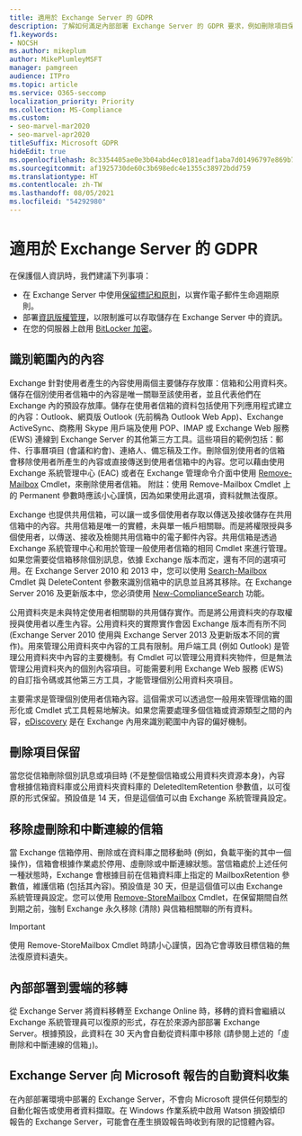 ```yaml
---
title: 適用於 Exchange Server 的 GDPR
description: 了解如何滿足內部部署 Exchange Server 的 GDPR 要求，例如刪除項目保留和自動資料收集。
f1.keywords:
- NOCSH
ms.author: mikeplum
author: MikePlumleyMSFT
manager: pamgreen
audience: ITPro
ms.topic: article
ms.service: O365-seccomp
localization_priority: Priority
ms.collection: MS-Compliance
ms.custom:
- seo-marvel-mar2020
- seo-marvel-apr2020
titleSuffix: Microsoft GDPR
hideEdit: true
ms.openlocfilehash: 8c3354405ae0e3b04abd4ec0181eadf1aba7d01496797e869b7d51e4defba472
ms.sourcegitcommit: af1925730de60c3b698edc4e1355c38972bdd759
ms.translationtype: HT
ms.contentlocale: zh-TW
ms.lasthandoff: 08/05/2021
ms.locfileid: "54292980"
---
```

# <a name="gdpr-for-exchange-server"></a>適用於 Exchange Server 的 GDPR

在保護個人資訊時，我們建議下列事項：

- 在 Exchange Server 中使用[保留標記和原則](https://technet.microsoft.com/library/dd297955(v=exchg.160).aspx)，以實作電子郵件生命週期原則。
- 部署[資訊版權管理](https://technet.microsoft.com/library/dd638140(v=exchg.160).aspx)，以限制誰可以存取儲存在 Exchange Server 中的資訊。
- 在您的伺服器上啟用 [BitLocker 加密](https://blogs.technet.microsoft.com/exchange/2015/10/20/enabling-bitlocker-on-exchange-servers/)。

## <a name="identifying-in-scope-content"></a>識別範圍內的內容

Exchange 針對使用者產生的內容使用兩個主要儲存存放庫：信箱和公用資料夾。儲存在個別使用者信箱中的內容是唯一關聯至該使用者，並且代表他們在 Exchange 內的預設存放庫。儲存在使用者信箱的資料包括使用下列應用程式建立的內容：Outlook、網頁版 Outlook (先前稱為 Outlook Web App)、Exchange ActiveSync、商務用 Skype 用戶端及使用 POP、IMAP 或 Exchange Web 服務 (EWS) 連線到 Exchange Server 的其他第三方工具。這些項目的範例包括：郵件、行事曆項目 (會議和約會)、連絡人、備忘稿及工作。刪除個別使用者的信箱會移除使用者所產生的內容或直接傳送到使用者信箱中的內容。您可以藉由使用 Exchange 系統管理中心 (EAC) 或者在 Exchange 管理命令介面中使用 [Remove-Mailbox](/powershell/module/exchange/remove-mailbox) Cmdlet，來刪除使用者信箱。
附註：使用 Remove-Mailbox Cmdlet 上的 Permanent 參數時應該小心謹慎，因為如果使用此選項，資料就無法復原。

Exchange 也提供共用信箱，可以讓一或多個使用者存取以傳送及接收儲存在共用信箱中的內容。共用信箱是唯一的實體，未與單一帳戶相關聯。而是將權限授與多個使用者，以傳送、接收及檢閱共用信箱中的電子郵件內容。共用信箱是透過 Exchange 系統管理中心和用於管理一般使用者信箱的相同 Cmdlet 來進行管理。如果您需要從信箱移除個別訊息，依據 Exchange 版本而定，還有不同的選項可用。在 Exchange Server 2010 和 2013 中，您可以使用 [Search-Mailbox](/powershell/module/exchange/search-mailbox) Cmdlet 與 DeleteContent 參數來識別信箱中的訊息並且將其移除。在 Exchange Server 2016 及更新版本中，您必須使用 [New-ComplianceSearch](https://technet.microsoft.com/library/ff459253(v=exchg.160).aspx) 功能。

公用資料夾是未與特定使用者相關聯的共用儲存實作。而是將公用資料夾的存取權授與使用者以產生內容。公用資料夾的實際實作會因 Exchange 版本而有所不同 (Exchange Server 2010 使用與 Exchange Server 2013 及更新版本不同的實作)。用來管理公用資料夾中內容的工具有限制。用戶端工具 (例如 Outlook) 是管理公用資料夾中內容的主要機制。有 Cmdlet 可以管理公用資料夾物件，但是無法管理公用資料夾內的個別內容項目。可能需要利用 Exchange Web 服務 (EWS) 的自訂指令碼或其他第三方工具，才能管理個別公用資料夾項目。

主要需求是管理個別使用者信箱內容。這個需求可以透過您一般用來管理信箱的圖形化或 Cmdlet 式工具輕易地解決。如果您需要處理多個信箱或資源類型之間的內容，[eDiscovery](https://technet.microsoft.com/library/dd298021(v=exchg.160).aspx) 是在 Exchange 內用來識別範圍中內容的偏好機制。

## <a name="deleted-item-retention"></a>刪除項目保留

當您從信箱刪除個別訊息或項目時 (不是整個信箱或公用資料夾資源本身)，內容會根據信箱資料庫或公用資料夾資料庫的 DeletedItemRetention 參數值，以可復原的形式保留。預設值是 14 天，但是這個值可以由 Exchange 系統管理員設定。

## <a name="removing-soft-deleted-and-disconnected-mailboxes"></a>移除虛刪除和中斷連線的信箱

當 Exchange 信箱停用、刪除或在資料庫之間移動時 (例如，負載平衡的其中一個操作)，信箱會根據作業處於停用、虛刪除或中斷連線狀態。當信箱處於上述任何一種狀態時，Exchange 會根據目前在信箱資料庫上指定的 MailboxRetention 參數值，維護信箱 (包括其內容)。預設值是 30 天，但是這個值可以由 Exchange 系統管理員設定。您可以使用 [Remove-StoreMailbox](/powershell/module/exchange/remove-storemailbox) Cmdlet，在保留期間自然到期之前，強制 Exchange 永久移除 (清除) 與信箱相關聯的所有資料。

> [!IMPORTANT]
> 使用 Remove-StoreMailbox Cmdlet 時請小心謹慎，因為它會導致目標信箱的無法復原資料遺失。 

## <a name="on-prem-to-cloud-migrations"></a>內部部署到雲端的移轉

從 Exchange Server 將資料移轉至 Exchange Online 時，移轉的資料會繼續以 Exchange 系統管理員可以復原的形式，存在於來源內部部署 Exchange Server。根據預設，此資料在 30 天內會自動從資料庫中移除 (請參閱上述的「虛刪除和中斷連線的信箱」)。

## <a name="automatic-data-collection-reported-to-microsoft-by-exchange-server"></a>Exchange Server 向 Microsoft 報告的自動資料收集

在內部部署環境中部署的 Exchange Server，不會向 Microsoft 提供任何類型的自動化報告或使用者資料擷取。在 Windows 作業系統中啟用 Watson 損毀傾印報告的 Exchange Server，可能會在產生損毀報告時收到有限的記憶體內容。
